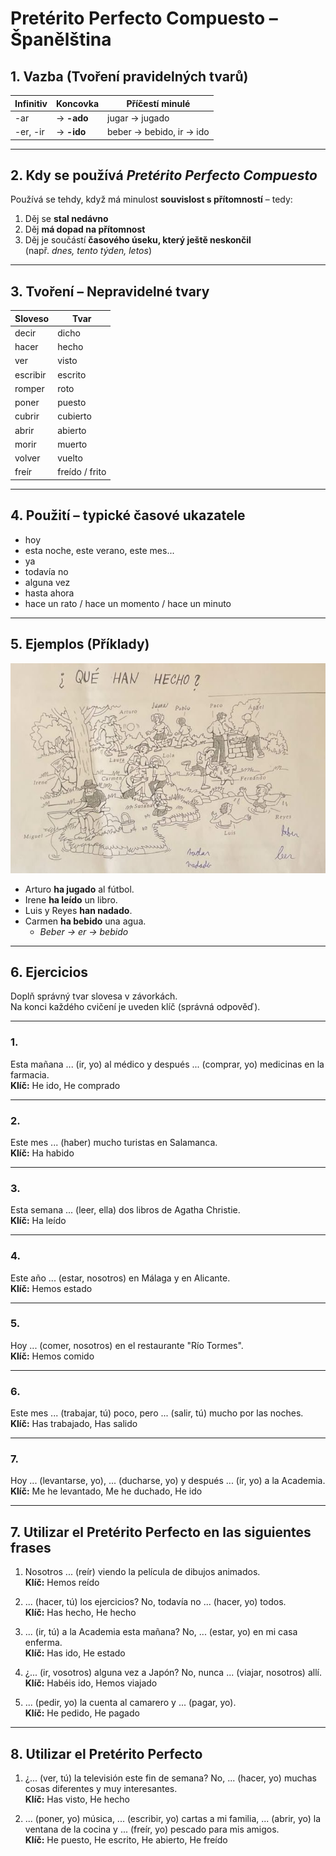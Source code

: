 # Pretérito Perfecto Compuesto – Španělština

## 1. Vazba (Tvoření pravidelných tvarů)

| Infinitiv | Koncovka | Příčestí minulé |
|------------|-----------|----------------|
| -ar | → **-ado** | jugar → jugado |
| -er, -ir | → **-ido** | beber → bebido, ir → ido |

---

## 2. Kdy se používá *Pretérito Perfecto Compuesto*

Používá se tehdy, když má minulost **souvislost s přítomností** – tedy:

1. Děj se **stal nedávno**  
2. Děj **má dopad na přítomnost**  
3. Děj je součástí **časového úseku, který ještě neskončil**  
   (např. *dnes, tento týden, letos*)

---

## 3. Tvoření – Nepravidelné tvary

| Sloveso | Tvar |
|----------|------|
| decir | dicho |
| hacer | hecho |
| ver | visto |
| escribir | escrito |
| romper | roto |
| poner | puesto |
| cubrir | cubierto |
| abrir | abierto |
| morir | muerto |
| volver | vuelto |
| freír | freído / frito |

---

## 4. Použití – typické časové ukazatele

- hoy  
- esta noche, este verano, este mes...  
- ya  
- todavía no  
- alguna vez  
- hasta ahora  
- hace un rato / hace un momento / hace un minuto  

---

## 5. Ejemplos (Příklady)

![ImageTest](images/SpanishTest1.jpg)

- Arturo **ha jugado** al fútbol.  
- Irene **ha leído** un libro.  
- Luis y Reyes **han nadado**.  
- Carmen **ha bebido** una agua.  
  - *Beber → er → bebido*

---

## 6. Ejercicios

Doplň správný tvar slovesa v závorkách.  
Na konci každého cvičení je uveden klíč (správná odpověď).

---

### 1.
Esta mañana ... (ir, yo) al médico y después ... (comprar, yo) medicinas en la farmacia.  
**Klíč:** He ido, He comprado

---

### 2.
Este mes ... (haber) mucho turistas en Salamanca.  
**Klíč:** Ha habido

---

### 3.
Esta semana ... (leer, ella) dos libros de Agatha Christie.  
**Klíč:** Ha leído

---

### 4.
Este año ... (estar, nosotros) en Málaga y en Alicante.  
**Klíč:** Hemos estado

---

### 5.
Hoy ... (comer, nosotros) en el restaurante "Río Tormes".  
**Klíč:** Hemos comido

---

### 6.
Este mes ... (trabajar, tú) poco, pero ... (salir, tú) mucho por las noches.  
**Klíč:** Has trabajado, Has salido

---

### 7.
Hoy ... (levantarse, yo), ... (ducharse, yo) y después ... (ir, yo) a la Academia.  
**Klíč:** Me he levantado, Me he duchado, He ido

---

## 7. Utilizar el Pretérito Perfecto en las siguientes frases

1. Nosotros ... (reír) viendo la película de dibujos animados.  
**Klíč:** Hemos reído

2. ... (hacer, tú) los ejercicios? No, todavía no ... (hacer, yo) todos.  
**Klíč:** Has hecho, He hecho

3. ... (ir, tú) a la Academia esta mañana? No, ... (estar, yo) en mi casa enferma.  
**Klíč:** Has ido, He estado

4. ¿... (ir, vosotros) alguna vez a Japón? No, nunca ... (viajar, nosotros) allí.  
**Klíč:** Habéis ido, Hemos viajado

5. ... (pedir, yo) la cuenta al camarero y ... (pagar, yo).  
**Klíč:** He pedido, He pagado

---

## 8. Utilizar el Pretérito Perfecto

1. ¿... (ver, tú) la televisión este fin de semana? No, ... (hacer, yo) muchas cosas diferentes y muy interesantes.  
**Klíč:** Has visto, He hecho

2. ... (poner, yo) música, ... (escribir, yo) cartas a mi familia, ... (abrir, yo) la ventana de la cocina y ... (freír, yo) pescado para mis amigos.  
**Klíč:** He puesto, He escrito, He abierto, He freído
